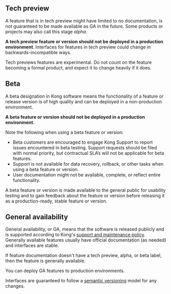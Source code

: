 
## Tech preview
A feature that is in tech preview might have limited to no documentation, is not guaranteed to be made available as GA in the future. Some products or projects may also call this stage *alpha*.

**A tech preview feature or version should not be deployed in a production environment**.
Interfaces for features in tech preview could change in backwards-incompatible ways.

Tech previews features are experimental.
Do not count on the feature becoming a formal product, and expect it to change heavily if it does.

## Beta
A beta designation in Kong software means the functionality of a feature or release version is of high quality and can be deployed in a non-production environment.

**A beta feature or version should not be deployed in a production environment**.

Note the following when using a beta feature or version:
* Beta customers are encouraged to engage Kong Support to report issues encountered in beta testing. Support requests should be filed with normal priority, but contractual SLA’s will not be applicable for beta features.
* Support is not available for data recovery, rollback, or other tasks when using a beta feature or version.
* User documentation might not be available, complete, or reflect entire functionality.

A beta feature or version is made available to the general public for usability testing and to gain feedback about the feature or version before releasing it as a production-ready, stable feature or version.

## General availability
General availability, or GA, means that the software is released publicly and
is supported according to Kong's [support and maintenance policy](https://konghq.com/wp-content/uploads/2021/04/Kong-Support-and-Maintenance-Policy-16-April-2021.pdf). Generally available features usually have official documentation (as needed) and interfaces are stable.

If feature documentation doesn't have a tech preview, alpha, or beta label, then the feature is generally available.

You can deploy GA features to production environments.

Interfaces are guaranteed to follow a [semantic versioning](https://semver.org/) model for any changes.
